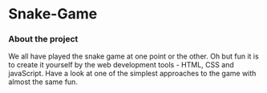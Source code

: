 # Snake-Game
<h3>About the project</h3>
<p>We all have played the snake game at one point or the other. Oh but fun it is to create it yourself by the web development tools - HTML, CSS and javaScript. Have a look at one of the simplest approaches to the game with almost the same fun.</p>

